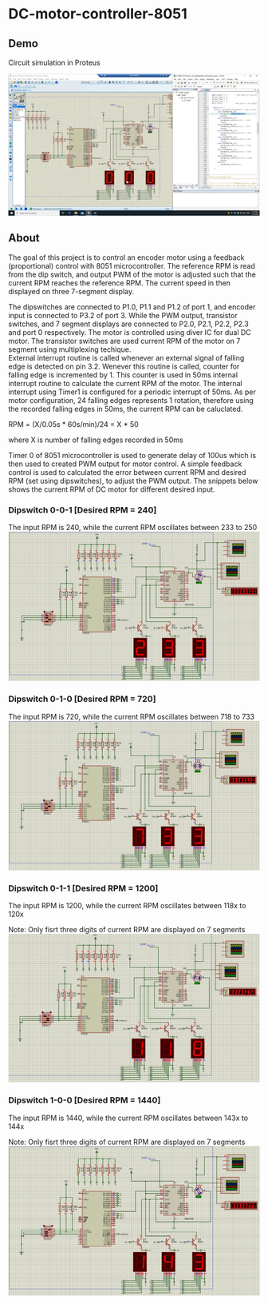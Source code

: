 # DC-motor-controller-8051
## Demo ##
Circuit simulation in Proteus

![gif](demo/demo_8051.gif)

## About ##
The goal of this project is to control an encoder motor using a feedback (proportional) control with 8051 microcontroller. The reference RPM is read from the dip switch, and output PWM of the motor is adjusted such that the current RPM reaches the reference RPM. The current speed in then displayed on three 7-segment display. 

The dipswitches are connected to P1.0, P1.1 and P1.2 of port 1, and encoder input is connected to P3.2 of port 3. While the PWM output, transistor switches, and 7 segment displays are connected to P2.0, P2.1, P2.2, P2.3 and port 0 respectively. The motor is controlled using diver IC for dual DC motor. The transistor switches are used current RPM of the motor on 7 segment using multiplexing techique.   
External interrupt routine is called whenever an external signal of falling edge is detected on pin 3.2. Wenever this routine is called, counter for falling edge is incremented by 1. This counter is used in 50ms internal interrupt routine to calculate the current RPM of the motor. The internal interrupt using Timer1 is configured for a periodic interrupt of 50ms. As per motor configuration, 24 falling edges represents 1 rotation, therefore using the recorded falling edges in 50ms, the current RPM can be caluclated. 

RPM = (X/0.05s * 60s/min)/24 = X * 50

where X is number of falling edges recorded in 50ms

Timer 0 of 8051 microcontroller is used to generate delay of 100us which is then used to created PWM output for motor control. A simple feedback control is used to calculated the error between current RPM and desired RPM (set using dipswitches), to adjust the PWM output. The snippets below shows the current RPM of DC motor for different desired input. 

### Dipswitch 0-0-1 [Desired RPM = 240] ###
The input RPM is 240, while the current RPM oscillates between 233 to 250
![](demo/001.JPG)

### Dipswitch 0-1-0 [Desired RPM = 720] ###
The input RPM is 720, while the current RPM oscillates between 718 to 733
![](demo/010.JPG)

### Dipswitch 0-1-1 [Desired RPM = 1200] ###
The input RPM is 1200, while the current RPM oscillates between 118x to 120x

Note: Only fisrt three digits of current RPM are displayed on 7 segments
![](demo/011.JPG)

### Dipswitch 1-0-0 [Desired RPM = 1440] ###
The input RPM is 1440, while the current RPM oscillates between 143x to 144x

Note: Only fisrt three digits of current RPM are displayed on 7 segments
![](demo/100.JPG)
